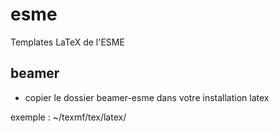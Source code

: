# esme
Templates LaTeX de l'ESME

## beamer
- copier le dossier beamer-esme dans votre installation latex

exemple : ~/texmf/tex/latex/
